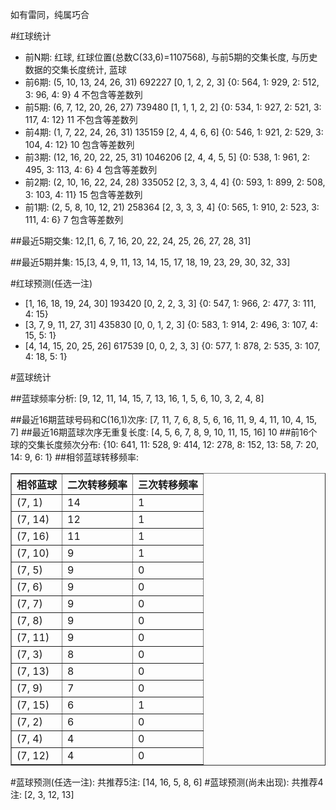<!-- 
.. title: 双色球2017065期(2017-06-06)数据分析报告
.. slug: slott-2017065-2017-06-06-report
.. date: 2017-06-07 08:00:00 UTC+08:00
.. tags: Lottery
.. link: 
.. description: 
.. type: text
-->

如有雷同，纯属巧合

<!-- TEASER_END-->

#红球统计

- 前N期: 红球, 红球位置(总数C(33,6)=1107568), 与前5期的交集长度, 与历史数据的交集长度统计, 蓝球
- 前6期: (5, 10, 13, 24, 26, 31) 692227 [0, 1, 2, 2, 3] {0: 564, 1: 929, 2: 512, 3: 96, 4: 9} 4 不包含等差数列
- 前5期: (6, 7, 12, 20, 26, 27) 739480 [1, 1, 1, 2, 2] {0: 534, 1: 927, 2: 521, 3: 117, 4: 12} 11 不包含等差数列
- 前4期: (1, 7, 22, 24, 26, 31) 135159 [2, 4, 4, 6, 6] {0: 546, 1: 921, 2: 529, 3: 104, 4: 12} 10 包含等差数列
- 前3期: (12, 16, 20, 22, 25, 31) 1046206 [2, 4, 4, 5, 5] {0: 538, 1: 961, 2: 495, 3: 113, 4: 6} 4 包含等差数列
- 前2期: (2, 10, 16, 22, 24, 28) 335052 [2, 3, 3, 4, 4] {0: 593, 1: 899, 2: 508, 3: 103, 4: 11} 15 包含等差数列
- 前1期: (2, 5, 8, 10, 12, 21) 258364 [2, 3, 3, 3, 4] {0: 565, 1: 910, 2: 523, 3: 111, 4: 6} 7 包含等差数列

##最近5期交集:
12,[1, 6, 7, 16, 20, 22, 24, 25, 26, 27, 28, 31]

##最近5期并集:
15,[3, 4, 9, 11, 13, 14, 15, 17, 18, 19, 23, 29, 30, 32, 33]

#红球预测(任选一注)

- [1, 16, 18, 19, 24, 30] 193420 [0, 2, 2, 3, 3] {0: 547, 1: 966, 2: 477, 3: 111, 4: 15}
- [3, 7, 9, 11, 27, 31] 435830 [0, 0, 1, 2, 3] {0: 583, 1: 914, 2: 496, 3: 107, 4: 15, 5: 1}
- [4, 14, 15, 20, 25, 26] 617539 [0, 0, 2, 3, 3] {0: 577, 1: 878, 2: 535, 3: 107, 4: 18, 5: 1}

#蓝球统计

##蓝球频率分析:
[9, 12, 11, 14, 15, 7, 13, 16, 1, 5, 6, 10, 3, 2, 4, 8]

##最近16期蓝球号码和C(16,1)次序:
 [7, 11, 7, 6, 8, 5, 6, 16, 11, 9, 4, 11, 10, 4, 15, 7]
##最近16期蓝球次序无重复长度:
 [4, 5, 6, 7, 8, 9, 10, 11, 15, 16] 10
##前16个球的交集长度频次分布:
{10: 641, 11: 528, 9: 414, 12: 278, 8: 152, 13: 58, 7: 20, 14: 9, 6: 1}
##相邻蓝球转移频率:
 <table border="1" class="table table-striped dataframe">
  <thead>
    <tr style="text-align: right;">
      <th>相邻蓝球</th>
      <th>二次转移频率</th>
      <th>三次转移频率</th>
    </tr>
  </thead>
  <tbody>
    <tr>
      <td>(7, 1)</td>
      <td>14</td>
      <td>1</td>
    </tr>
    <tr>
      <td>(7, 14)</td>
      <td>12</td>
      <td>1</td>
    </tr>
    <tr>
      <td>(7, 16)</td>
      <td>11</td>
      <td>1</td>
    </tr>
    <tr>
      <td>(7, 10)</td>
      <td>9</td>
      <td>1</td>
    </tr>
    <tr>
      <td>(7, 5)</td>
      <td>9</td>
      <td>0</td>
    </tr>
    <tr>
      <td>(7, 6)</td>
      <td>9</td>
      <td>0</td>
    </tr>
    <tr>
      <td>(7, 7)</td>
      <td>9</td>
      <td>0</td>
    </tr>
    <tr>
      <td>(7, 8)</td>
      <td>9</td>
      <td>0</td>
    </tr>
    <tr>
      <td>(7, 11)</td>
      <td>9</td>
      <td>0</td>
    </tr>
    <tr>
      <td>(7, 3)</td>
      <td>8</td>
      <td>0</td>
    </tr>
    <tr>
      <td>(7, 13)</td>
      <td>8</td>
      <td>0</td>
    </tr>
    <tr>
      <td>(7, 9)</td>
      <td>7</td>
      <td>0</td>
    </tr>
    <tr>
      <td>(7, 15)</td>
      <td>6</td>
      <td>1</td>
    </tr>
    <tr>
      <td>(7, 2)</td>
      <td>6</td>
      <td>0</td>
    </tr>
    <tr>
      <td>(7, 4)</td>
      <td>4</td>
      <td>0</td>
    </tr>
    <tr>
      <td>(7, 12)</td>
      <td>4</td>
      <td>0</td>
    </tr>
  </tbody>
</table>
#蓝球预测(任选一注):
共推荐5注: [14, 16, 5, 8, 6]
#蓝球预测(尚未出现):
共推荐4注: [2, 3, 12, 13]

